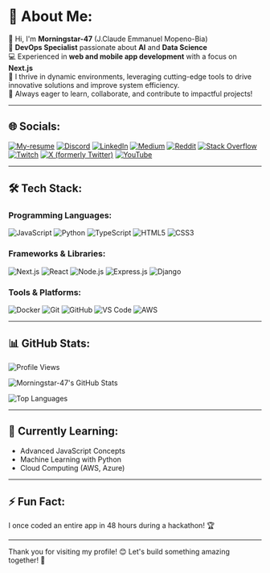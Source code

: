 <!--
**claude-morningstar47/claude-morningstar47** is a ✨ _special_ ✨ repository because its `README.md` (this file) appears on your GitHub profile.
-->

# 💫 About Me:
👋 Hi, I'm **Morningstar-47** (J.Claude Emmanuel Mopeno-Bia)  
🚀 **DevOps Specialist** passionate about **AI** and **Data Science**  
💻 Experienced in **web and mobile app development** with a focus on **Next.js**  
🔧 I thrive in dynamic environments, leveraging cutting-edge tools to drive innovative solutions and improve system efficiency.  
🌟 Always eager to learn, collaborate, and contribute to impactful projects!

---

## 🌐 Socials:
[![My-resume](https://img.shields.io/badge/Portfolio-12100E)](https://me-tau-dun.vercel.app)
[![Discord](https://img.shields.io/badge/Discord-%237289DA.svg?logo=discord&logoColor=white)](https://discord.gg/nF9DenrD) 
[![LinkedIn](https://img.shields.io/badge/LinkedIn-%230077B5.svg?logo=linkedin&logoColor=white)](https://linkedin.com/in/jce-mopeno-bia) 
[![Medium](https://img.shields.io/badge/Medium-12100E?logo=medium&logoColor=white)](https://medium.com/@mopenobiaclaude) 
[![Reddit](https://img.shields.io/badge/Reddit-%23FF4500.svg?logo=Reddit&logoColor=white)](https://reddit.com/user/Morningstar) 
[![Stack Overflow](https://img.shields.io/badge/-Stackoverflow-FE7A16?logo=stack-overflow&logoColor=white)](https://stackoverflow.com/users/20251123/claude-emmanuel-mopeno-bia) 
[![Twitch](https://img.shields.io/badge/Twitch-%239146FF.svg?logo=Twitch&logoColor=white)](https://twitch.tv/wind470) 
[![X (formerly Twitter)](https://img.shields.io/badge/X-black.svg?logo=X&logoColor=white)](https://x.com/JeanMopeno) 
[![YouTube](https://img.shields.io/badge/YouTube-%23FF0000.svg?logo=YouTube&logoColor=white)](https://youtube.com/@UCQZOcYf7rQwp6MZckTSaK9A)

---

## 🛠️ Tech Stack:
### **Programming Languages:**
![JavaScript](https://img.shields.io/badge/JavaScript-F7DF1E?style=flat&logo=javascript&logoColor=black)
![Python](https://img.shields.io/badge/Python-3776AB?style=flat&logo=python&logoColor=white)
![TypeScript](https://img.shields.io/badge/TypeScript-3178C6?style=flat&logo=typescript&logoColor=white)
![HTML5](https://img.shields.io/badge/HTML5-E34F26?style=flat&logo=html5&logoColor=white)
![CSS3](https://img.shields.io/badge/CSS3-1572B6?style=flat&logo=css3&logoColor=white)

### **Frameworks & Libraries:**
![Next.js](https://img.shields.io/badge/Next.js-000000?style=flat&logo=next.js&logoColor=white)
![React](https://img.shields.io/badge/React-61DAFB?style=flat&logo=react&logoColor=black)
![Node.js](https://img.shields.io/badge/Node.js-339933?style=flat&logo=node.js&logoColor=white)
![Express.js](https://img.shields.io/badge/Express.js-000000?style=flat&logo=express&logoColor=white)
![Django](https://img.shields.io/badge/Django-092E20?style=flat&logo=django&logoColor=white)

### **Tools & Platforms:**
![Docker](https://img.shields.io/badge/Docker-2496ED?style=flat&logo=docker&logoColor=white)
![Git](https://img.shields.io/badge/Git-F05032?style=flat&logo=git&logoColor=white)
![GitHub](https://img.shields.io/badge/GitHub-181717?style=flat&logo=github&logoColor=white)
![VS Code](https://img.shields.io/badge/VS_Code-007ACC?style=flat&logo=visual-studio-code&logoColor=white)
![AWS](https://img.shields.io/badge/AWS-232F3E?style=flat&logo=amazon-aws&logoColor=white)

---

## 📊 GitHub Stats:
![Profile Views](https://komarev.com/ghpvc/?username=morningstar-47&color=blue&label=PROFILE+VIEWS)

![Morningstar-47's GitHub Stats](https://github-readme-stats.vercel.app/api?username=morningstar-47&show_icons=true&theme=radical&hide_border=true)

![Top Languages](https://github-readme-stats.vercel.app/api/top-langs/?username=morningstar-47&layout=compact&theme=radical&hide_border=true)

---

## 🌱 Currently Learning:
- Advanced JavaScript Concepts
- Machine Learning with Python
- Cloud Computing (AWS, Azure)

---

## ⚡ Fun Fact:
I once coded an entire app in 48 hours during a hackathon! 🏆

---

Thank you for visiting my profile! 😊 Let's build something amazing together! 🚀
